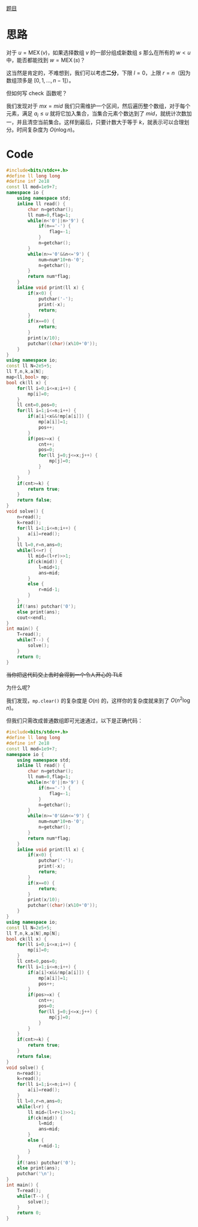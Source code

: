 [题目](https://codeforces.com/problemset/problem/2093/E)
# 思路
对于 $u=\operatorname{MEX}(v)$，如果选择数组 $v$ 的一部分组成新数组 $s$ 那么在所有的 $w<u$ 中，能否都能找到 $w=\operatorname{MEX}(s)$？

这当然是肯定的，不难想到，我们可以考虑**二分**，下限 $l = 0$，上限 $r=n$（因为数组顶多是 $[0,1, \dots, n-1]$）。

但如何写 $\operatorname{check}$ 函数呢？

我们发现对于 $mx=mid$ 我们只需维护一个区间，然后遍历整个数组，对于每个元素，满足 $a_{i} \le u$ 就将它加入集合，当集合元素个数达到了 $mid$，就统计次数加一，并且清空当前集合。这样到最后，只要计数大于等于 $k$，就表示可以合理划分。时间复杂度为 $O(n \log n)$。

# Code
```cpp
#include<bits/stdc++.h>
#define ll long long
#define inf 2e18
const ll mod=1e9+7;
namespace io {
	using namespace std;
	inline ll read() {
		char n=getchar();
		ll num=0,flag=1;
		while(n<'0'||n>'9') {
			if(n=='-') {
				flag=-1;
			}
			n=getchar();
		}
		while(n>='0'&&n<='9') {
			num=num*10+n-'0';
			n=getchar();
		}
		return num*flag;
	}
	inline void print(ll x) {
		if(x<0) {
			putchar('-');
			print(-x);
			return;
		}
		if(x==0) {
			return;
		}
		print(x/10);
		putchar((char)(x%10+'0'));
	}
}
using namespace io;
const ll N=2e5+5;
ll T,n,k,a[N];
map<ll,bool> mp;
bool ck(ll x) {
	for(ll i=0;i<=x;i++) {
		mp[i]=0;
	}
	ll cnt=0,pos=0;
	for(ll i=1;i<=n;i++) {
		if(a[i]<x&&!mp[a[i]]) {
			mp[a[i]]=1;
			pos++;
		}
		if(pos>=x) {
			cnt++;
			pos=0;
			for(ll j=0;j<=x;j++) {
				mp[j]=0;
			}
		}
	}
	if(cnt>=k) {
		return true;
	}
	return false;
}
void solve() {  
    n=read();
	k=read();
	for(ll i=1;i<=n;i++) {
		a[i]=read();
	}
	ll l=0,r=n,ans=0;
	while(l<=r) {
		ll mid=(l+r)>>1;
		if(ck(mid)) {
			l=mid+1;
			ans=mid;
		}
		else {
			r=mid-1;
		}
	}
	if(!ans) putchar('0');
	else print(ans);
	cout<<endl;
}
int main() {
	T=read();
	while(T--) {
		solve();
	}
	return 0;
}
```

~~当你把这代码交上去时会得到一个令人开心的 TLE~~

为什么呢?

我们发现，`mp.clear()` 的复杂度是 $O(n)$ 的，这样你的复杂度就来到了 $O(n^2 \log n)$。

但我们只需改成普通数组即可光速通过，以下是正确代码：
```cpp
#include<bits/stdc++.h>
#define ll long long
#define inf 2e18
const ll mod=1e9+7;
namespace io {
	using namespace std;
	inline ll read() {
		char n=getchar();
		ll num=0,flag=1;
		while(n<'0'||n>'9') {
			if(n=='-') {
				flag=-1;
			}
			n=getchar();
		}
		while(n>='0'&&n<='9') {
			num=num*10+n-'0';
			n=getchar();
		}
		return num*flag;
	}
	inline void print(ll x) {
		if(x<0) {
			putchar('-');
			print(-x);
			return;
		}
		if(x==0) {
			return;
		}
		print(x/10);
		putchar((char)(x%10+'0'));
	}
}
using namespace io;
const ll N=2e5+5;
ll T,n,k,a[N],mp[N];
bool ck(ll x) {
	for(ll i=0;i<=x;i++) {
		mp[i]=0;
	}
	ll cnt=0,pos=0;
	for(ll i=1;i<=n;i++) {
		if(a[i]<x&&!mp[a[i]]) {
			mp[a[i]]=1;
			pos++;
		}
		if(pos>=x) {
			cnt++;
			pos=0;
			for(ll j=0;j<=x;j++) {
				mp[j]=0;
			}
		}
	}
	if(cnt>=k) {
		return true;
	}
	return false;
}
void solve() {  
    n=read();
	k=read();
	for(ll i=1;i<=n;i++) {
		a[i]=read();
	}
	ll l=0,r=n,ans=0;
	while(l<r) {
		ll mid=(l+r+1)>>1;
		if(ck(mid)) {
			l=mid;
			ans=mid;
		}
		else {
			r=mid-1;
		}
	}
	if(!ans) putchar('0');
	else print(ans);
	putchar('\n');
}
int main() {
	T=read();
	while(T--) {
		solve();
	}
	return 0;
}
```